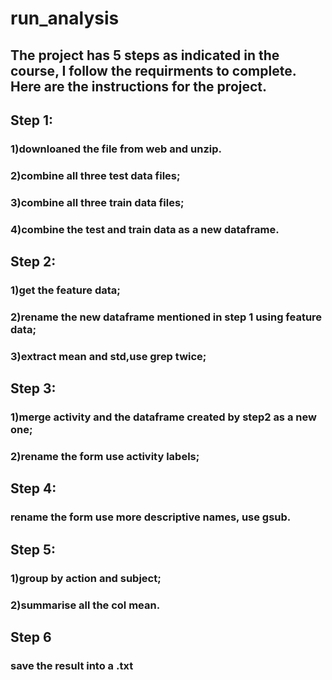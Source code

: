 # run_analysis
## The project has 5 steps as indicated in the course, I follow the requirments to complete. Here are the instructions for the project.
## Step 1: 
### 1)downloaned the file from web and unzip. 
### 2)combine all three test data files;
### 3)combine all three train data files;
### 4)combine the test and train data as a new dataframe.
## Step 2:
### 1)get the feature data;
### 2)rename the new dataframe mentioned in step 1 using feature data;
### 3)extract mean and std,use grep twice;
## Step 3:
### 1)merge activity and the dataframe created by step2 as a new one;
### 2)rename the form use activity labels;
## Step 4:
### rename the form use more descriptive names, use gsub.
## Step 5:
### 1)group by action and subject;
### 2)summarise all the col mean.
## Step 6
### save the result into a .txt
